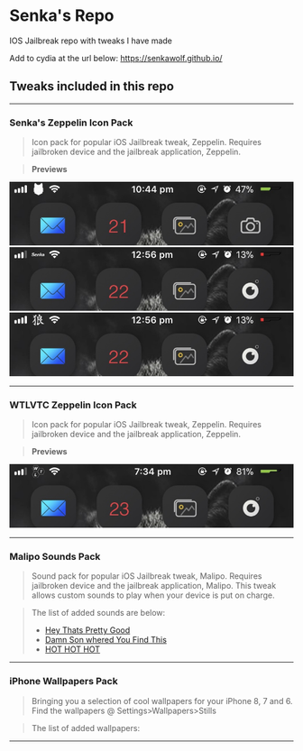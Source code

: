 # Senka's Repo
IOS Jailbreak repo with tweaks I have made

Add to cydia at the url below:
https://senkawolf.github.io/

## Tweaks included in this repo

___
### Senka's Zeppelin Icon Pack
> Icon pack for popular iOS Jailbreak tweak, Zeppelin. Requires jailbroken device and the jailbreak application, Zeppelin.

> **Previews**

![Wolf Preview](https://github.com/SenkaWolf/senkawolf.github.io/blob/master/Screenshots/wolf.png?raw=true)
![Senka Preview](https://github.com/SenkaWolf/senkawolf.github.io/blob/master/Screenshots/senka.png?raw=true)
![JapChar Preview](https://github.com/SenkaWolf/senkawolf.github.io/blob/master/Screenshots/JapChar.png?raw=true)
___
### WTLVTC Zeppelin Icon Pack
> Icon pack for popular iOS Jailbreak tweak, Zeppelin. Requires jailbroken device and the jailbreak application, Zeppelin.

> **Previews**

![WTLogo Preview](https://github.com/SenkaWolf/senkawolf.github.io/blob/master/Screenshots/WTLLogo.png?raw=true)
___
### Malipo Sounds Pack
> Sound pack for popular iOS Jailbreak tweak, Malipo. Requires jailbroken device and the jailbreak application, Malipo. This tweak allows custom sounds to play when your device is put on charge.

> The list of added sounds are below:
> * [Hey Thats Pretty Good](https://youtu.be/nKV1RIX-o1k)
> * [Damn Son whered You Find This](https://youtu.be/z8RkR4rd7dM)
> * [HOT HOT HOT](https://youtu.be/vFrNxJoB768)
___
### iPhone Wallpapers Pack
> Bringing you a selection of cool wallpapers for your iPhone 8, 7 and 6. Find the wallpapers @ Settings>Wallpapers>Stills

> The list of added wallpapers:
___
